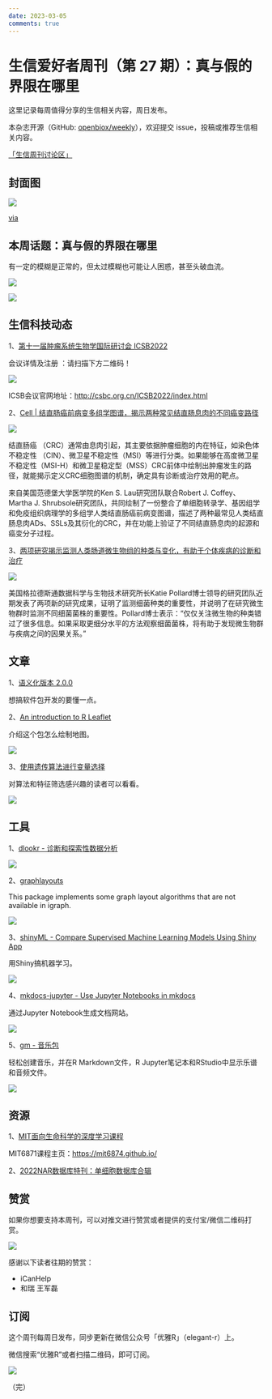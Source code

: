 ```yaml
---
date: 2023-03-05
comments: true
---
```


# 生信爱好者周刊（第 27 期）：真与假的界限在哪里

这里记录每周值得分享的生信相关内容，周日发布。

本杂志开源（GitHub: [openbiox/weekly](https://github.com/openbiox/weekly)），欢迎提交 issue，投稿或推荐生信相关内容。

[「生信周刊讨论区」](https://github.com/openbiox/weekly/discussions "「生信周刊讨论区」")

## 封面图


![](https://files.mdnice.com/user/4331/dca8157e-c132-436d-9fd5-14a85a06caf6.png)

[via](https://twitter.com/rcityviews/status/1502217398459383809)


## 本周话题：真与假的界限在哪里

有一定的模糊是正常的，但太过模糊也可能让人困惑，甚至头破血流。

![](https://files.mdnice.com/user/4331/ae3dddc8-2f36-41df-8240-beaf39b59bda.png)

![](https://files.mdnice.com/user/4331/d9babac9-c26a-4e1a-8794-8f39e6fa9d38.png)



## 生信科技动态

1、[第十一届肿瘤系统生物学国际研讨会 ICSB2022](https://mp.weixin.qq.com/s/p--CYALmeDwydFZGYcetcg)

会议详情及注册 ：请扫描下方二维码！


![](https://files.mdnice.com/user/4331/c0016340-ea41-4e36-8ce3-ff187a35d033.png)


ICSB会议官网地址：http://csbc.org.cn/ICSB2022/index.html

2、[Cell | 结直肠癌前病变多组学图谱，揭示两种常见结直肠息肉的不同癌变路径](https://mp.weixin.qq.com/s/AihCXBPABaxXHaUou5jH-w)


![](https://files.mdnice.com/user/4331/1bcfb51e-c527-4e26-8400-97816c4f5613.png)

结直肠癌 （CRC）通常由息肉引起，其主要依据肿瘤细胞的内在特征，如染色体不稳定性 （CIN）、微卫星不稳定性（MSI）等进行分类。如果能够在高度微卫星不稳定性（MSI-H）和微卫星稳定型（MSS）CRC前体中绘制出肿瘤发生的路径，就能揭示定义CRC细胞图谱的机制，确定具有诊断或治疗效用的靶点。

来自美国范德堡大学医学院的Ken S. Lau研究团队联合Robert J. Coffey、Martha J. Shrubsole研究团队，共同绘制了一份整合了单细胞转录学、基因组学和免疫组织病理学的多组学人类结直肠癌前病变图谱，描述了两种最常见人类结直肠息肉ADs、SSLs及其衍化的CRC，并在功能上验证了不同结直肠息肉的起源和癌变分子过程。

3、[两项研究揭示监测人类肠道微生物组的种类与变化，有助于个体疾病的诊断和治疗](https://mp.weixin.qq.com/s/Vfrd9IbWanFq_RoKGpjhBg)


![](https://files.mdnice.com/user/4331/245eb891-b2dc-4d32-a732-609a74c30118.png)


美国格拉德斯通数据科学与生物技术研究所长Katie Pollard博士领导的研究团队近期发表了两项新的研究成果，证明了监测细菌种类的重要性，并说明了在研究微生物群时监测不同细菌菌株的重要性。Pollard博士表示：“仅仅关注微生物的种类错过了很多信息。如果采取更细分水平的方法观察细菌菌株，将有助于发现微生物群与疾病之间的因果关系。”

## 文章

1、[语义化版本 2.0.0](https://semver.org/lang/zh-CN/)

想搞软件包开发的要懂一点。

2、[An introduction to R Leaflet](https://tomjenkins.netlify.app/tutorials/r-leaflet-introduction/)

介绍这个包怎么绘制地图。


![](https://files.mdnice.com/user/4331/4247cca6-1faf-4cab-bd65-22c5ccbbd68f.png)

3、[使用遗传算法进行变量选择](https://tengkuhanis.netlify.app/post/variable-selection-using-genetic-algorithm/)

对算法和特征筛选感兴趣的读者可以看看。


![](https://files.mdnice.com/user/4331/d729187b-f4a0-46bd-b4e5-2b5a9794791c.png)


## 工具

1、[dlookr - 诊断和探索性数据分析](https://choonghyunryu.github.io/dlookr/index.html)

![](https://files.mdnice.com/user/4331/bd1fb0a2-5407-4279-90bf-4a4f178a18e3.png)

2、[graphlayouts](https://github.com/schochastics/graphlayouts)

This package implements some graph layout algorithms that are not available in igraph.

![](https://files.mdnice.com/user/4331/d1eeea2b-e540-4dde-9b11-489204df6aa2.png)

3、[shinyML - Compare Supervised Machine Learning Models Using Shiny App](https://github.com/jeanbertinr/shinyml)

用Shiny搞机器学习。


![](https://files.mdnice.com/user/4331/52c93587-d3ea-4166-a8e1-8790cec30af5.png)


4、[mkdocs-jupyter - Use Jupyter Notebooks in mkdocs](https://github.com/danielfrg/mkdocs-jupyter)

通过Jupyter Notebook生成文档网站。


![](https://files.mdnice.com/user/4331/beb35bfc-0ff4-41ce-ace6-1f40222b36ad.png)


5、[gm - 音乐包](https://github.com/flujoo/gm)

轻松创建音乐，并在R Markdown文件，R Jupyter笔记本和RStudio中显示乐谱和音频文件。


![](https://files.mdnice.com/user/4331/9f81f0ce-4588-43e8-b0b5-3cd4a3bece5a.png)


## 资源

1、[MIT面向生命科学的深度学习课程](https://mp.weixin.qq.com/s/E4bvykOFGKyNXNUBThZXnQ)

MIT6871课程主页：https://mit6874.github.io/

2、[2022NAR数据库特刊：单细胞数据库合辑](https://mp.weixin.qq.com/s/Fdb3gcWn3w3Fsn-G3OOujg)


## 赞赏

如果你想要支持本周刊，可以对推文进行赞赏或者提供的支付宝/微信二维码打赏。

![](https://cdn.nlark.com/yuque/0/2022/png/471931/1648291334186-bd3390be-c83c-4396-aabd-ca39f588c15d.png)

感谢以下读者往期的赞赏：

- iCanHelp
- 和瑞 王军磊

## 订阅

这个周刊每周日发布，同步更新在微信公众号「优雅R」（elegant-r）上。

微信搜索“优雅R”或者扫描二维码，即可订阅。

![](https://cdn.nlark.com/yuque/0/2022/png/471931/1648306398708-897e7ad4-6008-40f8-9200-ddee834b09a7.png)

（完）

